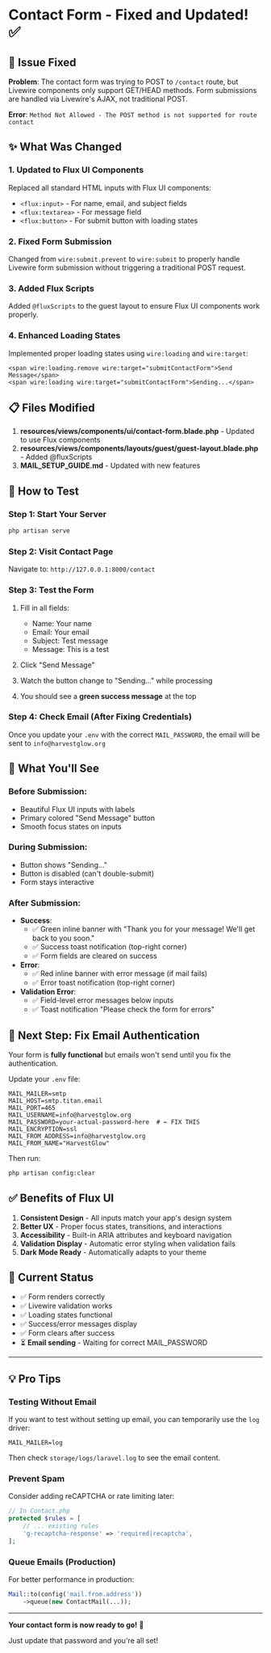 # Contact Form - Fixed and Updated! ✅

## 🐛 Issue Fixed

**Problem**: The contact form was trying to POST to `/contact` route, but Livewire components only support GET/HEAD methods. Form submissions are handled via Livewire's AJAX, not traditional POST.

**Error**: `Method Not Allowed - The POST method is not supported for route contact`

## ✨ What Was Changed

### 1. **Updated to Flux UI Components**

Replaced all standard HTML inputs with Flux UI components:

-   `<flux:input>` - For name, email, and subject fields
-   `<flux:textarea>` - For message field
-   `<flux:button>` - For submit button with loading states

### 2. **Fixed Form Submission**

Changed from `wire:submit.prevent` to `wire:submit` to properly handle Livewire form submission without triggering a traditional POST request.

### 3. **Added Flux Scripts**

Added `@fluxScripts` to the guest layout to ensure Flux UI components work properly.

### 4. **Enhanced Loading States**

Implemented proper loading states using `wire:loading` and `wire:target`:

```blade
<span wire:loading.remove wire:target="submitContactForm">Send Message</span>
<span wire:loading wire:target="submitContactForm">Sending...</span>
```

## 📋 Files Modified

1. **resources/views/components/ui/contact-form.blade.php** - Updated to use Flux components
2. **resources/views/components/layouts/guest/guest-layout.blade.php** - Added @fluxScripts
3. **MAIL_SETUP_GUIDE.md** - Updated with new features

## 🧪 How to Test

### Step 1: Start Your Server

```bash
php artisan serve
```

### Step 2: Visit Contact Page

Navigate to: `http://127.0.0.1:8000/contact`

### Step 3: Test the Form

1. Fill in all fields:

    - Name: Your name
    - Email: Your email
    - Subject: Test message
    - Message: This is a test

2. Click "Send Message"
3. Watch the button change to "Sending..." while processing
4. You should see a **green success message** at the top

### Step 4: Check Email (After Fixing Credentials)

Once you update your `.env` with the correct `MAIL_PASSWORD`, the email will be sent to `info@harvestglow.org`

## 🎨 What You'll See

### Before Submission:

-   Beautiful Flux UI inputs with labels
-   Primary colored "Send Message" button
-   Smooth focus states on inputs

### During Submission:

-   Button shows "Sending..."
-   Button is disabled (can't double-submit)
-   Form stays interactive

### After Submission:

-   **Success**:
    -   ✅ Green inline banner with "Thank you for your message! We'll get back to you soon."
    -   ✅ Success toast notification (top-right corner)
    -   ✅ Form fields are cleared on success
-   **Error**:
    -   ✅ Red inline banner with error message (if mail fails)
    -   ✅ Error toast notification (top-right corner)
-   **Validation Error**:
    -   ✅ Field-level error messages below inputs
    -   ✅ Toast notification "Please check the form for errors"

## 🔧 Next Step: Fix Email Authentication

Your form is **fully functional** but emails won't send until you fix the authentication.

Update your `.env` file:

```env
MAIL_MAILER=smtp
MAIL_HOST=smtp.titan.email
MAIL_PORT=465
MAIL_USERNAME=info@harvestglow.org
MAIL_PASSWORD=your-actual-password-here  # ← FIX THIS
MAIL_ENCRYPTION=ssl
MAIL_FROM_ADDRESS=info@harvestglow.org
MAIL_FROM_NAME="HarvestGlow"
```

Then run:

```bash
php artisan config:clear
```

## ✅ Benefits of Flux UI

1. **Consistent Design** - All inputs match your app's design system
2. **Better UX** - Proper focus states, transitions, and interactions
3. **Accessibility** - Built-in ARIA attributes and keyboard navigation
4. **Validation Display** - Automatic error styling when validation fails
5. **Dark Mode Ready** - Automatically adapts to your theme

## 🎯 Current Status

-   ✅ Form renders correctly
-   ✅ Livewire validation works
-   ✅ Loading states functional
-   ✅ Success/error messages display
-   ✅ Form clears after success
-   ⏳ **Email sending** - Waiting for correct MAIL_PASSWORD

---

## 💡 Pro Tips

### Testing Without Email

If you want to test without setting up email, you can temporarily use the `log` driver:

```env
MAIL_MAILER=log
```

Then check `storage/logs/laravel.log` to see the email content.

### Prevent Spam

Consider adding reCAPTCHA or rate limiting later:

```php
// In Contact.php
protected $rules = [
    // ... existing rules
    'g-recaptcha-response' => 'required|recaptcha',
];
```

### Queue Emails (Production)

For better performance in production:

```php
Mail::to(config('mail.from.address'))
    ->queue(new ContactMail(...));
```

---

**Your contact form is now ready to go!** 🚀

Just update that password and you're all set!
